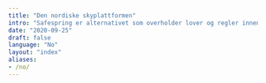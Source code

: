 ```yaml
---
title: "Den nordiske sky­plattformen"
intro: "Safespring er alternativet som overholder lover og regler innen EU."
date: "2020-09-25"
draft: false
language: "No"
layout: "index"
aliases:
- /no/
---
```

